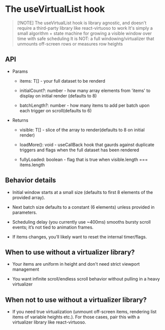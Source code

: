 # The useVirtualList hook

>[!NOTE] The useVirtualList hook is library agnostic, and doesn't require a third-party library like react-virtuoso to work
> It's simply a small algorithm + state machine for growing a visible window over time with safe scheduling 
> It is NOT: a full windowing/virtualizer that unmounts off-screen rows or measures row heights

## API 

 - Params
    - items: T[] - your full dataset to be renderd

    - initialCount?: number - how many array elements from 'items' to display on initial render (defaults to 8)

    - batchLength?: number - how many items to add per batch upon each trigger on scroll(defaults to 6)

- Returns
    - visible: T[] - slice of the array to render(defaults to 8 on initial render)

    - loadMore(): void - useCallBack hook that gaurds against duplicate triggers and flags when the full dataset has been rendered

    - fullyLoaded: boolean - flag that is true when visible.length === items.length


## Behavior details

- Initial window starts at a small size (defaults to first 8 elements of the provided array).

- Next batch size defaults to a constant (6 elements) unless provided in parameters. 

- Scheduling delay (you currently use ~400ms) smooths bursty scroll events; it’s not tied to animation frames.

- If items changes, you’ll likely want to reset the internal timer/flags.


## When to use without a virtualizer library?

- Your items are uniform in height and don't need strict viewport management

- You want infinite scroll/endless scroll behavior without pulling in a heavy virtualizer


## When not to use without a virtualizer library?

- If you need true virtualization (unmount off-screen items, rendering list items of variable heights etc.). For those cases,
pair this with a virtualizer library like react-virtuoso.
